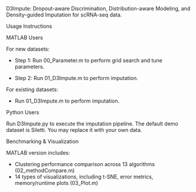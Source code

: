 D3Impute: Dropout-aware Discrimination, Distribution-aware Modeling, and Density-guided Imputation for scRNA-seq data.

Usage Instructions   

MATLAB Users

For new datasets:

- Step 1: Run 00_Parameter.m to perform grid search and tune parameters. 

- Step 2: Run 01_D3Impute.m to perform imputation.

For existing datasets:

- Run 01_D3Impute.m to perform imputation.

Python Users

Run D3Impute.py to execute the imputation pipeline. The default demo dataset is Siletti. You may replace it with your own data.

Benchmarking & Visualization

MATLAB version includes:

- Clustering performance comparison across 13 algorithms (02_methodCompare.m)
- 14 types of visualizations, including t-SNE, error metrics, memory/runtime plots (03_Plot.m)
